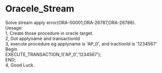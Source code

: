# Oracele_Stream
Solve stream apply error(ORA-00001,ORA-26787,ORA-26786). <br>
Uesage:<br>
1, Create those procedure in oracle target. <br>
2, Got applyname and transactionId<br>
3, execute procedure eg applyname is 'AP_0', and tractionId is '1234567'<br>
   Begin<br>
    EXECUTE_TRANSACTION_1('AP_0','1234567');<br>
   END;<br>
4, Good Luck.<br>
    
